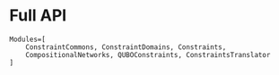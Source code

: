# Full API

```@autodocs
Modules=[
    ConstraintCommons, ConstraintDomains, Constraints,
    CompositionalNetworks, QUBOConstraints, ConstraintsTranslator
]
```
